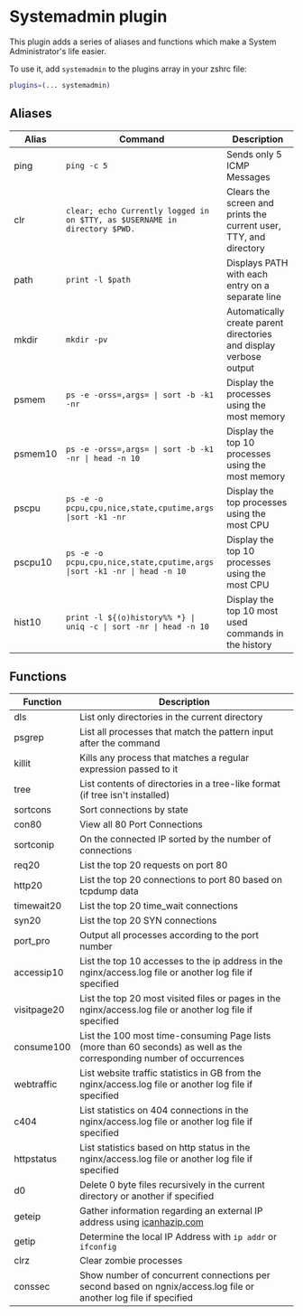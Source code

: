 # Systemadmin plugin

This plugin adds a series of aliases and functions which make a System Administrator's life easier.

To use it, add `systemadmin` to the plugins array in your zshrc file:

```zsh
plugins=(... systemadmin)
```

## Aliases

| Alias   | Command                                                                    | Description                                                        |
|---------|----------------------------------------------------------------------------|--------------------------------------------------------------------|
| ping    | `ping -c 5`                                                                | Sends only 5 ICMP Messages                                         |
| clr     | `clear; echo Currently logged in on $TTY, as $USERNAME in directory $PWD.` | Clears the screen and prints the current user, TTY, and directory  |
| path    | `print -l $path`                                                           | Displays PATH with each entry on a separate line                   |
| mkdir   | `mkdir -pv`                                                                | Automatically create parent directories and display verbose output |
| psmem   | `ps -e -orss=,args= \| sort -b -k1 -nr`                                    | Display the processes using the most memory                        |
| psmem10 | `ps -e -orss=,args= \| sort -b -k1 -nr \| head -n 10`                      | Display the top 10 processes using the most memory                 |
| pscpu   | `ps -e -o pcpu,cpu,nice,state,cputime,args \|sort -k1 -nr`                 | Display the top processes using the most CPU                       |
| pscpu10 | `ps -e -o pcpu,cpu,nice,state,cputime,args \|sort -k1 -nr \| head -n 10`   | Display the top 10 processes using the most CPU                    |
| hist10  | `print -l ${(o)history%% *} \| uniq -c \| sort -nr \| head -n 10`          | Display the top 10 most used commands in the history               |

## Functions

| Function    |  Description                                                                                                          |
|-------------|-----------------------------------------------------------------------------------------------------------------------|
| dls         | List only directories in the current directory                                                                        |
| psgrep      | List all processes that match the pattern input after the command                                                     |
| killit      | Kills any process that matches a regular expression passed to it                                                      |
| tree        | List contents of directories in a tree-like format (if tree isn't installed)                                          |
| sortcons    | Sort connections by state                                                                                             |
| con80       | View all 80 Port Connections                                                                                          |
| sortconip   | On the connected IP sorted by the number of connections                                                               |
| req20       | List the top 20 requests on port 80                                                                                   |
| http20      | List the top 20 connections to port 80 based on tcpdump data                                                          |
| timewait20  | List the top 20 time_wait connections                                                                                 |
| syn20       | List the top 20 SYN connections                                                                                       |
| port_pro    | Output all processes according to the port number                                                                     |
| accessip10  | List the top 10 accesses to the ip address in the nginx/access.log file or another log file if specified              |
| visitpage20 | List the top 20 most visited files or pages in the nginx/access.log file or another log file if specified             |
| consume100  | List the 100 most time-consuming Page lists (more than 60 seconds) as well as the corresponding number of occurrences |
| webtraffic  | List website traffic statistics in GB from the nginx/access.log file or another log file if specified                 |
| c404        | List statistics on 404 connections in the nginx/access.log file or another log file if specified                      |
| httpstatus  | List statistics based on http status in the nginx/access.log file or another log file if specified                    |
| d0          | Delete 0 byte files recursively in the current directory or another if specified                                      |
| geteip      | Gather information regarding an external IP address using [icanhazip.com](https://icanhazip.com)                      |
| getip       | Determine the local IP Address with `ip addr` or `ifconfig`                                                           |
| clrz        | Clear zombie processes                                                                                                |
| conssec     | Show number of concurrent connections per second based on ngnix/access.log file or another log file if specified      |

